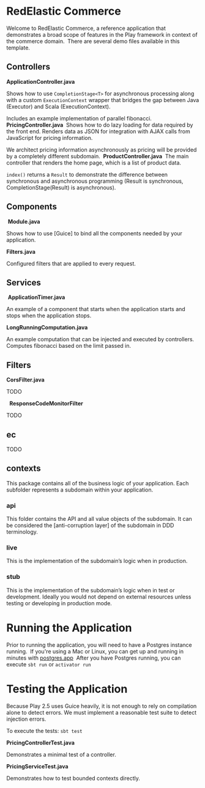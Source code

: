 # RedElastic Commerce

Welcome to RedElastic Commerce, a reference application that demonstrates a broad scope of features in the Play framework in context of the commerce domain.  There are several demo files available in this template.

## Controllers

**ApplicationController.java**

Shows how to use `CompletionStage<T>` for asynchronous processing along with a custom `ExecutionContext` wrapper that bridges the gap between Java (Executor) and Scala (ExecutionContext).

Includes an example implementation of parallel fibonacci.  **PricingController.java**  Shows how to do lazy loading for data required by the front end. Renders data as JSON for integration with AJAX calls from JavaScript for pricing information.

We architect pricing information asynchronously as pricing will be provided by a completely different subdomain.  **ProductController.java**  The main controller that renders the home page, which is a list of product data.

`index()` returns a `Result` to demonstrate the difference between synchronous and asynchronous programming (Result is synchronous, CompletionStage(Result) is asynchronous).  

## Components

 **Module.java**  

Shows how to use [Guice] to bind all the components needed by your application.

**Filters.java**

Configured filters that are applied to every request. 

## Services

 **ApplicationTimer.java**

An example of a component that starts when the application starts and stops when the application stops.

**LongRunningComputation.java**

An example computation that can be injected and executed by controllers. Computes fibonacci based on the limit passed in. 

## Filters

**CorsFilter.java** 

TODO

  **ResponseCodeMonitorFilter**  

TODO

## ec

TODO

## contexts

This package contains all of the business logic of your application. Each subfolder represents a subdomain within your application.

### api

This folder contains the API and all value objects of the subdomain. It can be considered the [anti-corruption layer] of the subdomain in DDD terminology.

### live

This is the implementation of the subdomain’s logic when in production.

### stub

This is the implementation of the subdomain’s logic when in test or development. Ideally you would not depend on external resources unless testing or developing in production mode. 

# Running the Application

Prior to running the application, you will need to have a Postgres instance running. 
If you're using a Mac or Linux, you can get up and running in minutes with [postgres.app](http://postgresapp.com/)  After you have Postgres running, you can execute `sbt run` or `activator run` 

# Testing the Application

Because Play 2.5 uses Guice heavily, it is not enough to rely on compilation alone to detect errors. We must implement a reasonable test suite to detect injection errors.

To execute the tests: `sbt test`

**PricingControllerTest.java**

Demonstrates a minimal test of a controller.

**PricingServiceTest.java**

Demonstrates how to test bounded contexts directly.
